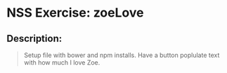 # NSS Exercise: zoeLove

## Description:
>Setup file with bower and npm installs. Have a button poplulate text with how much I love Zoe.